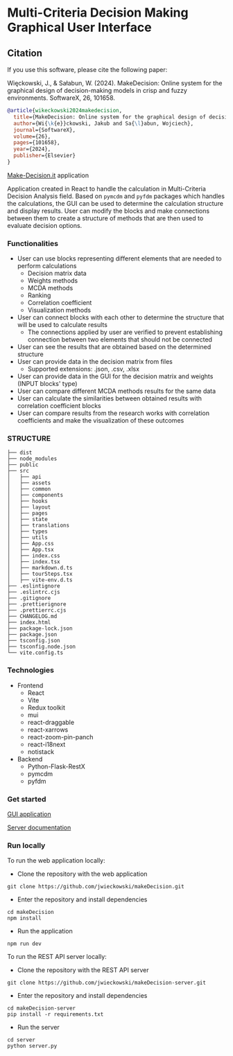# Multi-Criteria Decision Making Graphical User Interface

## Citation

If you use this software, please cite the following paper:

Więckowski, J., & Sałabun, W. (2024). MakeDecision: Online system for the graphical design of decision-making models in crisp and fuzzy environments. SoftwareX, 26, 101658.

```bibtex
@article{wikeckowski2024makedecision,
  title={MakeDecision: Online system for the graphical design of decision-making models in crisp and fuzzy environments},
  author={Wi{\k{e}}ckowski, Jakub and Sa{\l}abun, Wojciech},
  journal={SoftwareX},
  volume={26},
  pages={101658},
  year={2024},
  publisher={Elsevier}
}
```

[Make-Decision.it](https://make-decision.it) application

Application created in React to handle the calculation in Multi-Criteria Decision Analysis field.
Based on `pymcdm` and `pyfdm` packages which handles the calculations, the GUI can be used to determine the calculation structure and display results. User can modify the blocks and make connections between them to create a structure of methods that are then used to evaluate decision options.

### Functionalities

- User can use blocks representing different elements that are needed to perform calculations
  - Decision matrix data
  - Weights methods
  - MCDA methods
  - Ranking
  - Correlation coefficient
  - Visualization methods
- User can connect blocks with each other to determine the structure that will be used to calculate results
  - The connections applied by user are verified to prevent establishing connection between two elements that should not be connected
- User can see the results that are obtained based on the determined structure
- User can provide data in the decision matrix from files
  - Supported extensions: .json, .csv, .xlsx
- User can provide data in the GUI for the decision matrix and weights (INPUT blocks' type)
- User can compare different MCDA methods results for the same data
- User can calculate the similarities between obtained results with correlation coefficient blocks
- User can compare results from the research works with correlation coefficients and make the visualization of these outcomes

### STRUCTURE

```
├── dist
├── node_modules
├── public
├── src
│   ├── api
│   ├── assets
│   ├── common
│   ├── components
│   ├── hooks
│   ├── layout
│   ├── pages
│   ├── state
│   ├── translations
│   ├── types
│   ├── utils
│   ├── App.css
│   ├── App.tsx
│   ├── index.css
│   ├── index.tsx
│   ├── markdown.d.ts
│   ├── tourSteps.tsx
│   ├── vite-env.d.ts
├── .eslintignore
├── .eslintrc.cjs
├── .gitignore
├── .prettierignore
├── .prettierrc.cjs
├── CHANGELOG.md
├── index.html
├── package-lock.json
├── package.json
├── tsconfig.json
├── tsconfig.node.json
└── vite.config.ts

```

### Technologies

- Frontend
  - React
  - Vite
  - Redux toolkit
  - mui
  - react-draggable
  - react-xarrows
  - react-zoom-pin-panch
  - react-i18next
  - notistack
- Backend
  - Python-Flask-RestX
  - pymcdm
  - pyfdm

### Get started

[GUI application](https://make-decision.it)

[Server documentation](https://api.make-decision.it/api/v1/documentation)

### Run locally

To run the web application locally:

- Clone the repository with the web application

```
git clone https://github.com/jwieckowski/makeDecision.git
```

- Enter the repository and install dependencies

```
cd makeDecision
npm install
```

- Run the application

```
npm run dev
```

To run the REST API server locally:

- Clone the repository with the REST API server

```
git clone https://github.com/jwieckowski/makeDecision-server.git
```

- Enter the repository and install dependencies

```
cd makeDecision-server
pip install -r requirements.txt
```

- Run the server

```
cd server
python server.py
```
